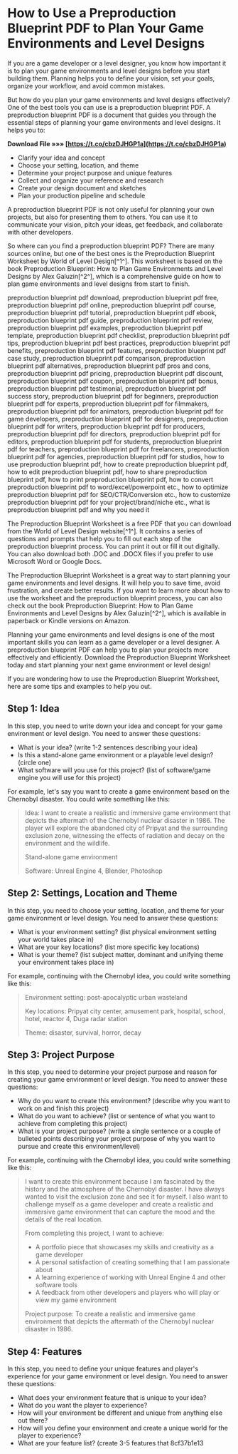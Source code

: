 # How to Use a Preproduction Blueprint PDF to Plan Your Game Environments and Level Designs
  
If you are a game developer or a level designer, you know how important it is to plan your game environments and level designs before you start building them. Planning helps you to define your vision, set your goals, organize your workflow, and avoid common mistakes.
  
But how do you plan your game environments and level designs effectively? One of the best tools you can use is a preproduction blueprint PDF. A preproduction blueprint PDF is a document that guides you through the essential steps of planning your game environments and level designs. It helps you to:
 
**Download File »»» [https://t.co/cbzDJHGP1a](https://t.co/cbzDJHGP1a)**


  
- Clarify your idea and concept
- Choose your setting, location, and theme
- Determine your project purpose and unique features
- Collect and organize your reference and research
- Create your design document and sketches
- Plan your production pipeline and schedule

A preproduction blueprint PDF is not only useful for planning your own projects, but also for presenting them to others. You can use it to communicate your vision, pitch your ideas, get feedback, and collaborate with other developers.
  
So where can you find a preproduction blueprint PDF? There are many sources online, but one of the best ones is the Preproduction Blueprint Worksheet by World of Level Design[^1^]. This worksheet is based on the book Preproduction Blueprint: How to Plan Game Environments and Level Designs by Alex Galuzin[^2^], which is a comprehensive guide on how to plan game environments and level designs from start to finish.
 
preproduction blueprint pdf download,  preproduction blueprint pdf free,  preproduction blueprint pdf online,  preproduction blueprint pdf course,  preproduction blueprint pdf tutorial,  preproduction blueprint pdf ebook,  preproduction blueprint pdf guide,  preproduction blueprint pdf review,  preproduction blueprint pdf examples,  preproduction blueprint pdf template,  preproduction blueprint pdf checklist,  preproduction blueprint pdf tips,  preproduction blueprint pdf best practices,  preproduction blueprint pdf benefits,  preproduction blueprint pdf features,  preproduction blueprint pdf case study,  preproduction blueprint pdf comparison,  preproduction blueprint pdf alternatives,  preproduction blueprint pdf pros and cons,  preproduction blueprint pdf pricing,  preproduction blueprint pdf discount,  preproduction blueprint pdf coupon,  preproduction blueprint pdf bonus,  preproduction blueprint pdf testimonial,  preproduction blueprint pdf success story,  preproduction blueprint pdf for beginners,  preproduction blueprint pdf for experts,  preproduction blueprint pdf for filmmakers,  preproduction blueprint pdf for animators,  preproduction blueprint pdf for game developers,  preproduction blueprint pdf for designers,  preproduction blueprint pdf for writers,  preproduction blueprint pdf for producers,  preproduction blueprint pdf for directors,  preproduction blueprint pdf for editors,  preproduction blueprint pdf for students,  preproduction blueprint pdf for teachers,  preproduction blueprint pdf for freelancers,  preproduction blueprint pdf for agencies,  preproduction blueprint pdf for studios,  how to use preproduction blueprint pdf,  how to create preproduction blueprint pdf,  how to edit preproduction blueprint pdf,  how to share preproduction blueprint pdf,  how to print preproduction blueprint pdf,  how to convert preproduction blueprint pdf to word/excel/powerpoint etc.,  how to optimize preproduction blueprint pdf for SEO/CTR/Conversion etc.,  how to customize preproduction blueprint pdf for your project/brand/niche etc.,  what is preproduction blueprint pdf and why you need it
  
The Preproduction Blueprint Worksheet is a free PDF that you can download from the World of Level Design website[^1^]. It contains a series of questions and prompts that help you to fill out each step of the preproduction blueprint process. You can print it out or fill it out digitally. You can also download both .DOC and .DOCX files if you prefer to use Microsoft Word or Google Docs.
  
The Preproduction Blueprint Worksheet is a great way to start planning your game environments and level designs. It will help you to save time, avoid frustration, and create better results. If you want to learn more about how to use the worksheet and the preproduction blueprint process, you can also check out the book Preproduction Blueprint: How to Plan Game Environments and Level Designs by Alex Galuzin[^2^], which is available in paperback or Kindle versions on Amazon.
  
Planning your game environments and level designs is one of the most important skills you can learn as a game developer or a level designer. A preproduction blueprint PDF can help you to plan your projects more effectively and efficiently. Download the Preproduction Blueprint Worksheet today and start planning your next game environment or level design!
  
If you are wondering how to use the Preproduction Blueprint Worksheet, here are some tips and examples to help you out.
  
## Step 1: Idea
  
In this step, you need to write down your idea and concept for your game environment or level design. You need to answer these questions:

- What is your idea? (write 1-2 sentences describing your idea)
- Is this a stand-alone game environment or a playable level design? (circle one)
- What software will you use for this project? (list of software/game engine you will use for this project)

For example, let's say you want to create a game environment based on the Chernobyl disaster. You could write something like this:

> Idea: I want to create a realistic and immersive game environment that depicts the aftermath of the Chernobyl nuclear disaster in 1986. The player will explore the abandoned city of Pripyat and the surrounding exclusion zone, witnessing the effects of radiation and decay on the environment and the wildlife.
> 
> 
> 
> Stand-alone game environment
> 
> 
> 
> Software: Unreal Engine 4, Blender, Photoshop

## Step 2: Settings, Location and Theme
  
In this step, you need to choose your setting, location, and theme for your game environment or level design. You need to answer these questions:

- What is your environment setting? (list physical environment setting your world takes place in)
- What are your key locations? (list more specific key locations)
- What is your theme? (list subject matter, dominant and unifying theme your environment takes place in)

For example, continuing with the Chernobyl idea, you could write something like this:

> Environment setting: post-apocalyptic urban wasteland
> 
> 
> 
> Key locations: Pripyat city center, amusement park, hospital, school, hotel, reactor 4, Duga radar station
> 
> 
> 
> Theme: disaster, survival, horror, decay

## Step 3: Project Purpose
  
In this step, you need to determine your project purpose and reason for creating your game environment or level design. You need to answer these questions:

- Why do you want to create this environment? (describe why you want to work on and finish this project)
- What do you want to achieve? (list or sentence of what you want to achieve from completing this project)
- What is your project purpose? (write a single sentence or a couple of bulleted points describing your project purpose of why you want to pursue and create this environment/level)

For example, continuing with the Chernobyl idea, you could write something like this:

> I want to create this environment because I am fascinated by the history and the atmosphere of the Chernobyl disaster. I have always wanted to visit the exclusion zone and see it for myself. I also want to challenge myself as a game developer and create a realistic and immersive game environment that can capture the mood and the details of the real location.
> 
> 
> 
> From completing this project, I want to achieve:
> 
> - A portfolio piece that showcases my skills and creativity as a game developer
> - A personal satisfaction of creating something that I am passionate about
> - A learning experience of working with Unreal Engine 4 and other software tools
> - A feedback from other developers and players who will play or view my game environment
> 
> 
> 
> 
> Project purpose: To create a realistic and immersive game environment that depicts the aftermath of the Chernobyl nuclear disaster in 1986.

## Step 4: Features
  
In this step, you need to define your unique features and player's experience for your game environment or level design. You need to answer these questions:

- What does your environment feature that is unique to your idea?
- What do you want the player to experience?
- How will your environment be different and unique from anything else out there?
- How will you define your environment and create a unique world for the player to experience?
- What are your feature list? (create 3-5 features that 8cf37b1e13


